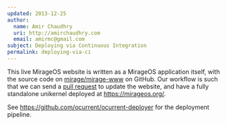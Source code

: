 ```yaml
---
updated: 2013-12-25
author:
  name: Amir Chaudhry
  uri: http://amirchaudhry.com
  email: amirmc@gmail.com
subject: Deploying via Continuous Integration
permalink: deploying-via-ci
---
```


This live MirageOS website is written as a MirageOS application itself, with the
source code on [mirage/mirage-www](https://github.com/mirage/mirage-www) on
GitHub. Our workflow is such that we can send a
[pull request](https://github.com/mirage/mirage-www/pulls?direction=desc&page=1&sort=created&state=closed)
to update the website, and have a fully standalone unikernel
deployed at <https://mirageos.org/>.

See <https://github.com/ocurrent/ocurrent-deployer> for the deployment pipeline.

